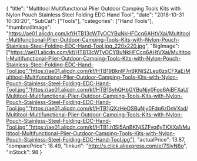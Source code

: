 {
	"title": "Multitool Multifunctional Plier Outdoor Camping Tools Kits with Nylon Pouch Stainless Steel Folding EDC Hand Tool",
	"date": "2018-10-31 10:30:20",
	"SubCat": ["Tools"],
	"categories": ["Hand Tools"],
	"thumbnailImage": "https://ae01.alicdn.com/kf/HTB13cWTyOCYBuNkHFCcq6AHtVXai/Multitool-Multifunctional-Plier-Outdoor-Camping-Tools-Kits-with-Nylon-Pouch-Stainless-Steel-Folding-EDC-Hand-Tool.jpg_220x220.jpg",
	"BigImage": ["https://ae01.alicdn.com/kf/HTB13cWTyOCYBuNkHFCcq6AHtVXai/Multitool-Multifunctional-Plier-Outdoor-Camping-Tools-Kits-with-Nylon-Pouch-Stainless-Steel-Folding-EDC-Hand-Tool.jpg","https://ae01.alicdn.com/kf/HTB19BknlP7nBKNjSZLeq6zxCFXaE/Multitool-Multifunctional-Plier-Outdoor-Camping-Tools-Kits-with-Nylon-Pouch-Stainless-Steel-Folding-EDC-Hand-Tool.jpg","https://ae01.alicdn.com/kf/HTB1SyhQHbGYBuNjy0Foq6AiBFXaU/Multitool-Multifunctional-Plier-Outdoor-Camping-Tools-Kits-with-Nylon-Pouch-Stainless-Steel-Folding-EDC-Hand-Tool.jpg","https://ae01.alicdn.com/kf/HTB1jQXzHeOSBuNjy0Fdq6zDnVXad/Multitool-Multifunctional-Plier-Outdoor-Camping-Tools-Kits-with-Nylon-Pouch-Stainless-Steel-Folding-EDC-Hand-Tool.jpg","https://ae01.alicdn.com/kf/HTB1.h1Sl5AnBKNjSZFvq6yTKXXa1/Multitool-Multifunctional-Plier-Outdoor-Camping-Tools-Kits-with-Nylon-Pouch-Stainless-Steel-Folding-EDC-Hand-Tool.jpg"],
	"actualPrice": 13.87,
	"comparePrice": 18.49,
	"linkurl": "http://s.click.aliexpress.com/e/7SiyN6o",
	"inStock": 98
}
